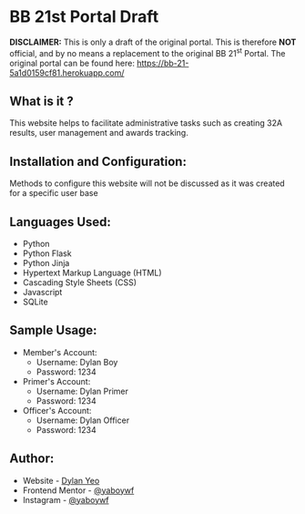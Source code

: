# BB 21st Portal Draft

<b>DISCLAIMER:</b> This is only a draft of the original portal. This is therefore <b>NOT</b> official, and by no means a replacement to the original BB 21<sup>st</sup> Portal. The original portal can be found here: https://bb-21-5a1d0159cf81.herokuapp.com/

## What is it ?
This website helps to facilitate administrative tasks such as creating 32A results, user management and awards tracking.

## Installation and Configuration: 
Methods to configure this website will not be discussed as it was created for a specific user base

## Languages Used:
- Python 
- Python Flask
- Python Jinja
- Hypertext Markup Language (HTML)
- Cascading Style Sheets (CSS)
- Javascript
- SQLite

## Sample Usage:
- Member's Account:
  - Username: Dylan Boy
  - Password: 1234
- Primer's Account:
  - Username: Dylan Primer
  - Password: 1234
- Officer's Account:
  - Username: Dylan Officer
  - Password: 1234 

## Author:
- Website - [Dylan Yeo](https://yaboywf.github.io/portfolio/index.html)
- Frontend Mentor - [@yaboywf](https://www.frontendmentor.io/profile/yaboywf)
- Instagram - [@yaboywf](https://www.instagram.com/yaboywf/)
